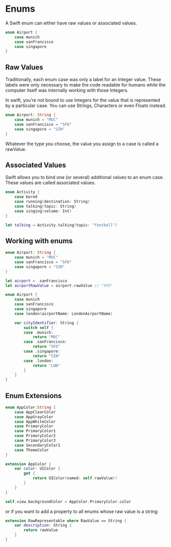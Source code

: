 # Enums

A Swift enum can either have raw values or associated values.

```swift
enum Airport {
    case munich
    case sanFrancisco
    case singapore
}
```

## Raw Values

Traditionally, each enum case was only a label for an Integer value. These labels were only necessary to make the code readable for humans while the computer itself was internally working with those Integers.

In swift, you’re not bound to use Integers for the value that is represented by a particular case. You can use Strings, Characters or even Floats instead.

```Swift
enum Airport: String {
    case munich = "MUC"
    case sanFrancisco = "SFO"
    case singapore = "SIN"
}
```

Whatever the type you choose, the value you assign to a case is called a rawValue.

## Associated Values

Swift allows you to bind one (or several) additional values to an enum case. These values are called associated values.

```Swift
enum Activity {
    case bored
    case running(destination: String)
    case talking(topic: String)
    case singing(volume: Int)
}

let talking = Activity.talking(topic: "football")
```

## Working with enums

```Swift
enum Airport: String {
    case munich = "MUC"
    case sanFrancisco = "SFO"
    case singapore = "SIN"
}

let airport = .sanFrancisco
let airportRawValue = airport.rawValue // "SFO"
```

```Swift
enum Airport {
    case munich
    case sanFrancisco
    case singapore
    case london(airportName: LondonAirportName)

    var cityIdentifier: String {
        switch self {
        case .munich:
            return "MUC"
        case .sanFrancisco:
            return "SFO"
        case .singapore:
            return "SIN"
        case .london:
            return "LON"
        }
    }
}
```

## Enum Extensions

```Swift
enum AppColor:String {
    case AppClearColor
    case AppGrayColor
    case AppWhiteColor
    case PrimaryColor
    case PrimaryColor1
    case PrimaryColor2
    case PrimaryColor3
    case SecondaryColor1
    case ThemeColor
}

extension AppColor {
    var color: UIColor {
        get {
            return UIColor(named: self.rawValue)!
        }
    }
}

self.view.backgroundColor = AppColor.PrimaryColor.color
```

or if you want to add a property to all enums whose raw value is a string:

```Swift
extension RawRepresentable where RawValue == String {
    var description: String {
        return rawValue
    }
}
```